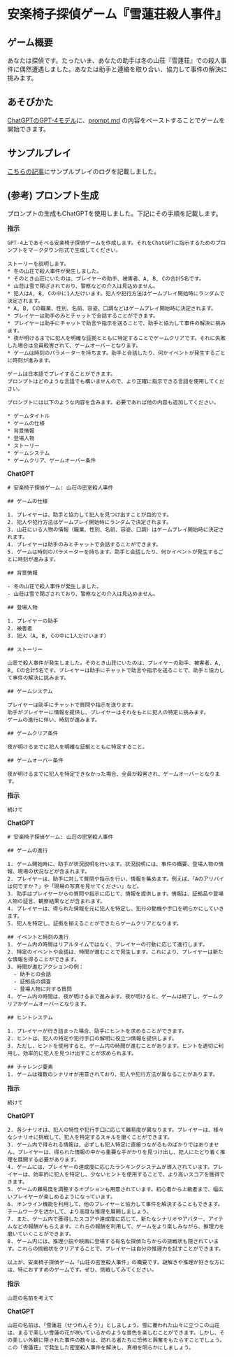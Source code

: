 安楽椅子探偵ゲーム『雪蓮荘殺人事件』
====================


## ゲーム概要

あなたは探偵です。たったいま、あなたの助手は冬の山荘『雪蓮荘』での殺人事件に偶然遭遇しました。あなたは助手と連絡を取り合い、協力して事件の解決に挑みます。

## あそびかた

[ChatGPTのGPT-4モデル](https://chat.openai.com/chat?model=gpt-4)に、[prompt.md](https://raw.githubusercontent.com/mcre/gpt-games/main/armchair-detective/prompt.md) の内容をペーストすることでゲームを開始できます。

## サンプルプレイ

[こちらの記事](https://note.com/m_cre/n/n6a18edcaf302)にサンプルプレイのログを記載しました。

## (参考) プロンプト生成

プロンプトの生成もChatGPTを使用しました。下記にその手順を記載します。

**指示**

```
GPT-4上であそべる安楽椅子探偵ゲームを作成します。それをChatGPTに指示するためのプロンプトをマークダウン形式で生成してください。

ストーリーを説明します。
* 冬の山荘で殺人事件が発生しました。
* そのとき山荘にいたのは、プレイヤーの助手、被害者、A, B, Cの合計5名です。
* 山荘は雪で閉ざされており、警察などの介入は見込めません。
* 犯人はA, B, Cの中に1人だけいます。犯人や犯行方法はゲームプレイ開始時にランダムで決定されます。
* A, B, Cの職業、性別、名前、容姿、口調などはゲームプレイ開始時に決定されます。
* プレイヤーは助手のみとチャットで会話することができます。
* プレイヤーは助手にチャットで助言や指示を送ることで、助手と協力して事件の解決に挑みます。
* 夜が明けるまでに犯人を明確な証拠とともに特定することでゲームクリアです。それに失敗した場合は全員殺害されて、ゲームオーバーとなります。
* ゲームは時刻のパラメーターを持ちます。助手と会話したり、何かイベントが発生するごとに時刻が進みます。

ゲームは日本語でプレイすることができます。
プロンプトはどのような言語でも構いませんので、より正確に指示できる言語を使用してください。

プロンプトには以下のような内容を含みます。必要であれば他の内容も追加してください。

* ゲームタイトル
* ゲームの仕様
* 背景情報
* 登場人物
* ストーリー
* ゲームシステム
* ゲームクリア、ゲームオーバー条件
```

**ChatGPT**

```
# 安楽椅子探偵ゲーム: 山荘の密室殺人事件

## ゲームの仕様

1. プレイヤーは、助手と協力して犯人を見つけ出すことが目的です。
2. 犯人や犯行方法はゲームプレイ開始時にランダムで決定されます。
3. 山荘にいる人物の情報（職業、性別、名前、容姿、口調）はゲームプレイ開始時に決定されます。
4. プレイヤーは助手のみとチャットで会話することができます。
5. ゲームは時刻のパラメーターを持ちます。助手と会話したり、何かイベントが発生するごとに時刻が進みます。

## 背景情報

- 冬の山荘で殺人事件が発生しました。
- 山荘は雪で閉ざされており、警察などの介入は見込めません。

## 登場人物

1. プレイヤーの助手
2. 被害者
3. 犯人（A, B, Cの中に1人だけいます）

## ストーリー

山荘で殺人事件が発生しました。そのとき山荘にいたのは、プレイヤーの助手、被害者、A, B, Cの合計5名です。プレイヤーは助手にチャットで助言や指示を送ることで、助手と協力して事件の解決に挑みます。

## ゲームシステム

プレイヤーは助手にチャットで質問や指示を送ります。
助手がプレイヤーに情報を提供し、プレイヤーはそれをもとに犯人の特定に挑みます。
ゲームの進行に伴い、時刻が進みます。

## ゲームクリア条件

夜が明けるまでに犯人を明確な証拠とともに特定すること。

## ゲームオーバー条件

夜が明けるまでに犯人を特定できなかった場合、全員が殺害され、ゲームオーバーとなります。
```

**指示**

```
続けて
```

**ChatGPT**

```
# 安楽椅子探偵ゲーム: 山荘の密室殺人事件

## ゲームの進行

1. ゲーム開始時に、助手が状況説明を行います。状況説明には、事件の概要、登場人物の情報、現場の状況などが含まれます。
2. プレイヤーは、助手に対して質問や指示を行い、情報を集めます。例えば、「Aのアリバイは何ですか？」や「現場の写真を見せてください」など。
3. 助手はプレイヤーからの質問や指示に応じて、情報を提供します。情報は、証拠品や登場人物の証言、観察結果などが含まれます。
4. プレイヤーは、得られた情報を元に犯人を特定し、犯行の動機や手口を明らかにしていきます。
5. 犯人を特定し、証拠を揃えることができたらゲームクリアとなります。

## イベントと時刻の進行
1. ゲーム内の時間はリアルタイムではなく、プレイヤーの行動に応じて進行します。
2. 特定のイベントや会話は、時間が進むことで発生します。これにより、プレイヤーは新たな情報を得ることができます。
3. 時間が進むアクションの例：
  - 助手との会話
  - 証拠品の調査
  - 登場人物に対する質問
4. ゲーム内の時間は、夜が明けるまで進みます。夜が明けると、ゲームは終了し、ゲームクリアかゲームオーバーとなります。

## ヒントシステム

1. プレイヤーが行き詰まった場合、助手にヒントを求めることができます。
2. ヒントは、犯人の特定や犯行手口の解明に役立つ情報を提供します。
3. ただし、ヒントを使用すると、ゲーム内の時間が進むことがあります。ヒントを適切に利用し、効率的に犯人を見つけ出すことが求められます。

## チャレンジ要素
1. ゲームは複数のシナリオが用意されており、犯人や犯行方法が異なることがあります。
```

**指示**

```
続けて
```

**ChatGPT**

```
2. 各シナリオは、犯人の特性や犯行手口に応じて難易度が異なります。プレイヤーは、様々なシナリオに挑戦して、犯人を特定するスキルを磨くことができます。
3. ゲーム内で得られる情報は、必ずしも犯人特定に直接つながるものばかりではありません。プレイヤーは、得られた情報の中から重要な手がかりを見つけ出し、犯人にたどり着く推理を展開する必要があります。
4. ゲームには、プレイヤーの達成度に応じたランキングシステムが導入されています。プレイヤーは、効率的に犯人を特定し、少ないヒントを使用することで、より高いスコアを獲得できます。
5. ゲームの難易度を調整するオプションも用意されています。初心者から上級者まで、幅広いプレイヤーが楽しめるようになっています。
6. オンライン機能を利用して、他のプレイヤーと協力して事件を解決することもできます。チームワークを活かして、より高度な推理を展開しましょう。
7. また、ゲーム内で獲得したスコアや達成度に応じて、新たなシナリオやアバター、アイテムなどの報酬がもらえます。これらの報酬を利用して、ゲームをより楽しみながら、推理力を磨いていくことができます。
8. ゲーム内には、推理小説や映画に登場する有名な探偵たちからの挑戦状も隠されています。これらの挑戦状をクリアすることで、プレイヤーは自分の推理力を試すことができます。

以上が、安楽椅子探偵ゲーム「山荘の密室殺人事件」の概要です。謎解きや推理が好きな方には、特におすすめのゲームです。ぜひ、挑戦してみてください。
```

**指示**


```
山荘の名前を考えて
```

**ChatGPT**

```
山荘の名前は、「雪蓮荘（せつれんそう）」としましょう。雪に覆われた山々に立つこの山荘は、まるで美しい雪蓮の花が咲いているかのような景色を楽しむことができます。しかし、その美しい外観に隠された事件の数々は、訪れる者たちに恐怖と興奮をもたらすことでしょう。この「雪蓮荘」で発生した密室殺人事件を解決し、真相を明らかにしましょう。
```